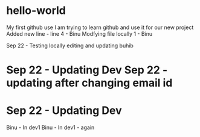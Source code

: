 # hello-world
My first github use
I am trying to learn github and use it for our new project
Added new line - line 4 - Binu
Modfying file locally 1 - Binu

Sep 22 - Testing locally editing and updating buhib

Sep 22 - Updating Dev
Sep 22 - updating after changing email id
=======

Sep 22 - Updating Dev
=======
Binu - In dev1
Binu - In dev1 - again


